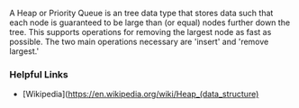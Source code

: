 A Heap or Priority Queue is an tree data type that stores data such that each node
is guaranteed to be large than (or equal) nodes further down the tree. This supports
operations for removing the largest node as fast as possible. The two main operations
necessary are 'insert' and 'remove largest.'

### Helpful Links
 * [Wikipedia](https://en.wikipedia.org/wiki/Heap_(data_structure)
